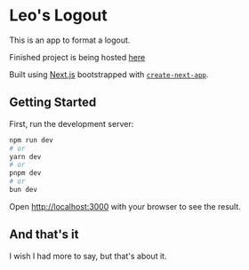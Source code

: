 # Leo's Logout
This is an app to format a logout.

Finished project is being hosted [here](https://leos-logout.vercel.app)

Built using [Next.js](https://nextjs.org) bootstrapped with [`create-next-app`](https://nextjs.org/docs/app/api-reference/cli/create-next-app).

## Getting Started

First, run the development server:

```bash
npm run dev
# or
yarn dev
# or
pnpm dev
# or
bun dev
```

Open [http://localhost:3000](http://localhost:3000) with your browser to see the result.

## And that's it

I wish I had more to say, but that's about it.